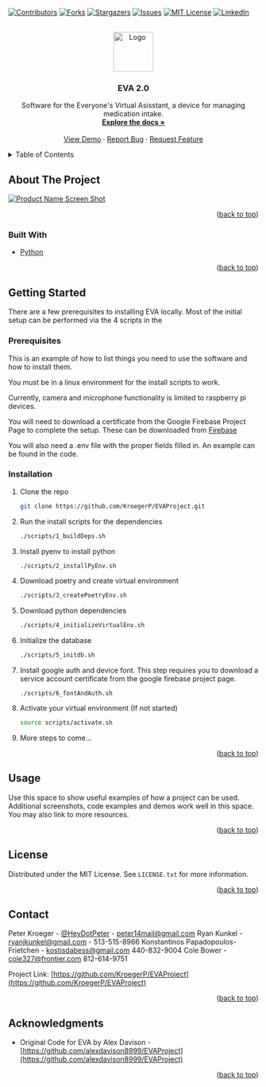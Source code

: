 <!-- Improved compatibility of back to top link: See: https://github.com/othneildrew/Best-README-Template/pull/73 -->
<a name="readme-top"></a>
<!--
*** Thanks for checking out the Best-README-Template. If you have a suggestion
*** that would make this better, please fork the repo and create a pull request
*** or simply open an issue with the tag "enhancement".
*** Don't forget to give the project a star!
*** Thanks again! Now go create something AMAZING! :D
-->



<!-- PROJECT SHIELDS -->
<!--
*** I'm using markdown "reference style" links for readability.
*** Reference links are enclosed in brackets [ ] instead of parentheses ( ).
*** See the bottom of this document for the declaration of the reference variables
*** for contributors-url, forks-url, etc. This is an optional, concise syntax you may use.
*** https://www.markdownguide.org/basic-syntax/#reference-style-links
-->
[![Contributors][contributors-shield]][contributors-url]
[![Forks][forks-shield]][forks-url]
[![Stargazers][stars-shield]][stars-url]
[![Issues][issues-shield]][issues-url]
[![MIT License][license-shield]][license-url]
[![LinkedIn][linkedin-shield]][linkedin-url]



<!-- PROJECT LOGO -->
<br />
<div align="center">
  <a href="https://github.com/KroegerP/EVAProject">
    <img src="EXPOFILES/evaFaceRedLarge.png" alt="Logo" width="80" height="80">
  </a>

<h3 align="center">EVA 2.0</h3>

  <p align="center">
    Software for the Everyone's Virtual Asisstant, a device for managing medication intake.
    <br />
    <a href="https://github.com/KroegerP/EVAProject"><strong>Explore the docs »</strong></a>
    <br />
    <br />
    <a href="https://github.com/KroegerP/EVAProject">View Demo</a>
    ·
    <a href="https://github.com/KroegerP/EVAProject/issues">Report Bug</a>
    ·
    <a href="https://github.com/KroegerP/EVAProject/issues">Request Feature</a>
  </p>
</div>



<!-- TABLE OF CONTENTS -->
<details>
  <summary>Table of Contents</summary>
  <ol>
    <li>
      <a href="#about-the-project">About The Project</a>
      <ul>
        <li><a href="#built-with">Built With</a></li>
      </ul>
    </li>
    <li>
      <a href="#getting-started">Getting Started</a>
      <ul>
        <li><a href="#prerequisites">Prerequisites</a></li>
        <li><a href="#installation">Installation</a></li>
      </ul>
    </li>
    <li><a href="#usage">Usage</a></li>
    <li><a href="#contact">Contact</a></li>
    <li><a href="#acknowledgments">Acknowledgments</a></li>
  </ol>
</details>



<!-- ABOUT THE PROJECT -->
## About The Project

[![Product Name Screen Shot][product-screenshot]](https://example.com)

<p align="right">(<a href="#readme-top">back to top</a>)</p>



### Built With

* [Python](https://www.python.org/)

<p align="right">(<a href="#readme-top">back to top</a>)</p>



<!-- GETTING STARTED -->
## Getting Started

There are a few prerequisites to installing EVA locally. Most of the initial setup can be 
performed via the 4 scripts in the  

### Prerequisites

This is an example of how to list things you need to use the software and how to install them.

You must be in a linux environment for the install scripts to work.

Currently, camera and microphone functionality is limited to raspberry pi devices.

You will need to download a certificate from the Google Firebase Project Page to complete the setup. These can be downloaded from [Firebase](https://console.firebase.google.com/u/0/project/elderly-virtual-assistant-2/settings/serviceaccounts/adminsdk)

You will also need a .env file with the proper fields filled in. An example can be found in the code.

### Installation

1. Clone the repo
   ```sh
   git clone https://github.com/KroegerP/EVAProject.git
   ```
2. Run the install scripts for the dependencies
   ```sh
   ./scripts/1_buildDeps.sh
   ```
3. Install pyenv to install python
   ```sh
   ./scripts/2_installPyEnv.sh
   ```
4. Download poetry and create virtual environment
   ```sh
   ./scripts/3_createPoetryEnv.sh
   ```
5. Download python dependencies
   ```sh
   ./scripts/4_initializeVirtualEnv.sh
   ```
6. Initialize the database
   ```sh
   ./scripts/5_initdb.sh
   ```
7. Install google auth and device font. This step requires you to download a service account certificate from the google firebase project page.
   ```
   ./scripts/6_fontAndAuth.sh
   ```
8. Activate your virtual environment (If not started)
   ```sh
   source scripts/activate.sh
   ```
9. More steps to come...

<p align="right">(<a href="#readme-top">back to top</a>)</p>



<!-- USAGE EXAMPLES -->
## Usage

Use this space to show useful examples of how a project can be used. Additional screenshots, code examples and demos work well in this space. You may also link to more resources.

<!-- _For more examples, please refer to the [Documentation](https://example.com)_ -->

<!-- <p align="right">(<a href="#readme-top">back to top</a>)</p> -->



<!-- ROADMAP -->
<!-- ## Roadmap

- [ ] Feature 1
- [ ] Feature 2
- [ ] Feature 3
    - [ ] Nested Feature

See the [open issues](https://github.com/KroegerP/EVAProject/issues) for a full list of proposed features (and known issues). -->

<p align="right">(<a href="#readme-top">back to top</a>)</p>



<!-- CONTRIBUTING -->
<!-- ## Contributing

If you have a suggestion that would make this better, please fork the repo and create a pull request. You can also simply open an issue with the tag "enhancement".
Don't forget to give the project a star! Thanks again!

1. Fork the Project
2. Create your Feature Branch (`git checkout -b feature/AmazingFeature`)
3. Commit your Changes (`git commit -m 'Add some AmazingFeature'`)
4. Push to the Branch (`git push origin feature/AmazingFeature`)
5. Open a Pull Request

<p align="right">(<a href="#readme-top">back to top</a>)</p> -->



<!-- LICENSE -->
## License

Distributed under the MIT License. See `LICENSE.txt` for more information.

<p align="right">(<a href="#readme-top">back to top</a>)</p>



<!-- CONTACT -->
## Contact

Peter Kroeger - [@HeyDotPeter](https://twitter.com/HeyDotPeter) - peter14mail@gmail.com
Ryan Kunkel - ryanjkunkel@gmail.com - 513-515-8966
Konstantinos Papadopoulos-Frietchen - kostisdabess@gmail.com 440-832-9004
Cole Bower - cole327@frontier.com 812-614-9751

Project Link: [https://github.com/KroegerP/EVAProject](https://github.com/KroegerP/EVAProject)

<p align="right">(<a href="#readme-top">back to top</a>)</p>



<!-- ACKNOWLEDGMENTS -->
## Acknowledgments

* Original Code for EVA by Alex Davison - [https://github.com/alexdavison8999/EVAProject](https://github.com/alexdavison8999/EVAProject)

<p align="right">(<a href="#readme-top">back to top</a>)</p>



<!-- MARKDOWN LINKS & IMAGES -->
<!-- https://www.markdownguide.org/basic-syntax/#reference-style-links -->
[contributors-shield]: https://img.shields.io/github/contributors/KroegerP/EVAProject.svg?style=for-the-badge
[contributors-url]: https://github.com/KroegerP/EVAProject/graphs/contributors
[forks-shield]: https://img.shields.io/github/forks/KroegerP/EVAProject.svg?style=for-the-badge
[forks-url]: https://github.com/KroegerP/EVAProject/network/members
[stars-shield]: https://img.shields.io/github/stars/KroegerP/EVAProject.svg?style=for-the-badge
[stars-url]: https://github.com/KroegerP/EVAProject/stargazers
[issues-shield]: https://img.shields.io/github/issues/KroegerP/EVAProject.svg?style=for-the-badge
[issues-url]: https://github.com/KroegerP/EVAProject/issues
[license-shield]: https://img.shields.io/github/license/KroegerP/EVAProject.svg?style=for-the-badge
[license-url]: https://github.com/KroegerP/EVAProject/blob/master/LICENSE.txt
[linkedin-shield]: https://img.shields.io/badge/-LinkedIn-black.svg?style=for-the-badge&logo=linkedin&colorB=555
[linkedin-url]: https://linkedin.com/in/peter-kroeger
[product-screenshot]: EXPOFILES/evaFaceRedLarge.png
